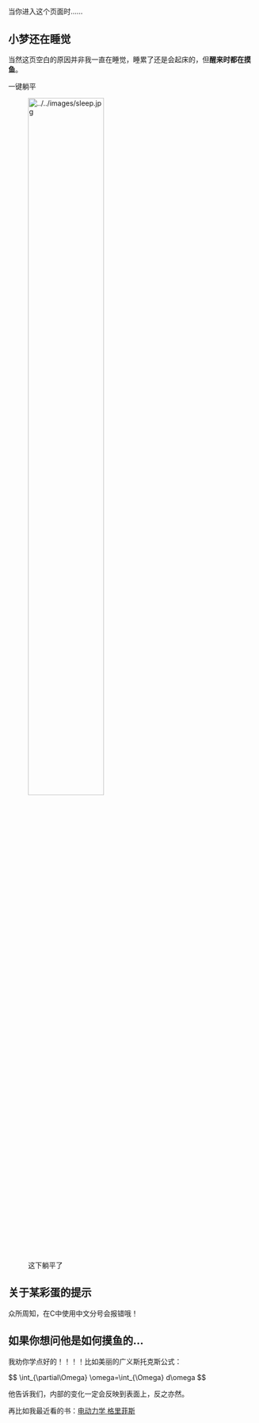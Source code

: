 # 

<p>当你进入这个页面时……</p>
<h2 id="小梦还在睡觉">小梦还在睡觉</h2>
<p>当然这页空白的原因并非我一直在睡觉，睡累了还是会起床的，但<strong>醒来时都在摸鱼</strong>。</p>
<div class="details admonition tip">
        <div class="details-summary admonition-title">
            <i class="icon fas fa-lightbulb fa-fw" aria-hidden="true"></i>一键躺平<i class="details-icon fas fa-angle-right fa-fw" aria-hidden="true"></i>
        </div>
        <div class="details-content">
            <div class="admonition-content"><figure><a class="lightgallery" href="../../images/sleep.jpg" title="../../images/sleep.jpg" data-thumbnail="../../images/sleep.jpg" data-sub-html="<h2>这下躺平了</h2>">
        <img
            class="lazyload"
            src="/mebius2718.github.io/svg/loading.min.svg"
            data-src="../../images/sleep.jpg"
            data-srcset="../../images/sleep.jpg, ../../images/sleep.jpg 1.5x, ../../images/sleep.jpg 2x"
            data-sizes="auto"
            alt="../../images/sleep.jpg" width="60%" />
    </a><figcaption class="image-caption">这下躺平了</figcaption>
    </figure>
</div>
        </div>
    </div>
<h2 id="关于某彩蛋的提示">关于某彩蛋的提示</h2>
<p>众所周知，在C中使用中文分号会报错哦！</p>
<h2 id="如果你想问他是如何摸鱼的">如果你想问他是如何摸鱼的&hellip;</h2>
<p>我劝你学点好的！！！！比如美丽的广义斯托克斯公式：</p>
<p>$$ \int_{\partial\Omega} \omega=\int_{\Omega} d\omega $$</p>
<p>他告诉我们，内部的变化一定会反映到表面上，反之亦然。</p>
<p>再比如我最近看的书：<a href="https://www.mutegame.com/170/" target="_blank" rel="noopener noreffer">电动力学 格里菲斯</a>
</p>


